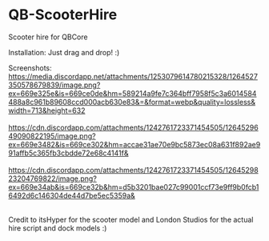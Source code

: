 # QB-ScooterHire
Scooter hire for QBCore

Installation:
Just drag and drop! :)

Screenshots:<br />
https://media.discordapp.net/attachments/1253079614780215328/1264527350578679839/image.png?ex=669e325e&is=669ce0de&hm=589214a9fe7c364bff7958f5c3a6014584488a8c961b89608ccd000acb630e83&=&format=webp&quality=lossless&width=713&height=632<br /><br />
https://cdn.discordapp.com/attachments/1242761723371454505/1264529649090822195/image.png?ex=669e3482&is=669ce302&hm=accae31ae70e9bc5873ec08a631f892ae991affb5c365fb3cbdde72e68c4141f&<br /><br />
https://cdn.discordapp.com/attachments/1242761723371454505/1264529823204769822/image.png?ex=669e34ab&is=669ce32b&hm=d5b3201bae027c99001ccf73e9ff9b0fcb16492d6c146304de44d7be5ec5359a&<br /><br />

Credit to itsHyper for the scooter model and London Studios for the actual hire script and dock models :)
